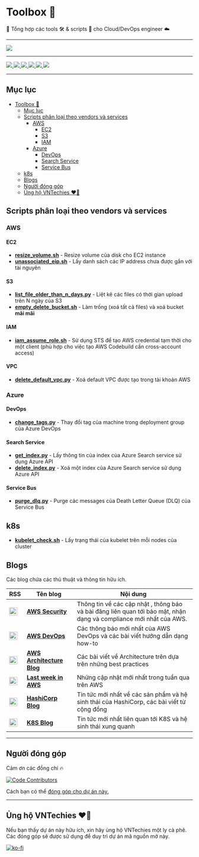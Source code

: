 # Toolbox 🧰

🧰 Tổng hợp các tools 🛠️ & scripts 📝 cho Cloud/DevOps engineer ☁️

---

<a href="https://webuild.community">
	<img src="https://raw.githubusercontent.com/webuild-community/badge/master/svg/made.svg" />
</a>

---

<p float="left">
	<a href="https://vntechies.dev">
		<img src="https://img.shields.io/badge/vntechies.dev-111827?style=for-the-badge&logo=About.me&logoColor=ea580c" />
	</a>
	<a href="https://discord.gg/YecagKUqpS">
		<img src="https://dcbadge.vercel.app/api/server/YecagKUqpS" />
	</a>
	<a href="https://fb.me/vntechies">
		<img src="https://img.shields.io/badge/Facebook-1877F2?style=for-the-badge&logo=facebook&logoColor=white" />
	</a>
	<a href="https://github.com/vntechies">
		<img src="https://img.shields.io/badge/GitHub-100000?style=for-the-badge&logo=github&logoColor=white" />
	</a>
	<a href="https://twitter.com/vn_techies">
		<img src="https://img.shields.io/badge/Twitter-1DA1F2?style=for-the-badge&logo=twitter&logoColor=white" />
	</a>
	<a href="https://www.youtube.com/channel/UCl_qarJJ3dES5X_CRGQjNLw">
		<img src="https://img.shields.io/badge/YouTube-FF0000?style=for-the-badge&logo=youtube&logoColor=white" />
	</a>
</p>

---

## Mục lục

- [Toolbox 🧰](#toolbox-)
	- [Mục lục](#mục-lục)
	- [Scripts phân loại theo vendors và services](#scripts-phân-loại-theo-vendors-và-services)
		- [AWS](#aws)
			- [EC2](#ec2)
			- [S3](#s3)
			- [IAM](#iam)
		- [Azure](#azure)
			- [DevOps](#devops)
			- [Search Service](#search-service)
			- [Service Bus](#service-bus)
	- [k8s](#k8s)
	- [Blogs](#blogs)
	- [Người đóng góp](#người-đóng-góp)
	- [Ủng hộ VNTechies ❤️‍🔥](#ủng-hộ-vntechies-️)

## Scripts phân loại theo vendors và services

### AWS

#### EC2

- **[resize_volume.sh](aws/ec2/resize_volume.sh)** - Resize volume của disk cho EC2 instance
- **[unassociated_eip.sh](aws/ec2/unassociated_eip.sh)** - Lấy danh sách các IP address chưa được gắn với tài nguyên

#### S3

- **[list_file_older_than_n_days.py](aws/s3/list_file_older_than_n_days.py)** - Liệt kê các files có thời gian upload trên N ngày của S3
- **[empty_delete_bucket.sh](aws/s3/empty_delete_bucket.sh)** - Làm trống (xoá tất cả files) và xoá bucket **mãi mãi**

#### IAM

- **[iam_assume_role.sh](aws/iam/iam_assume_role.sh)** - Sử dụng STS để tạo AWS credential tạm thời cho một client (phù hợp cho việc tạo AWS Codebuild cần cross-account access)

#### VPC 

- **[delete_default_vpc.py](aws/vpc/delete_default_vpc.py)** - Xoá default VPC được tạo trong tài khoản AWS

### Azure

#### DevOps

- **[change_tags.py](azure/devops/change_tags.py)** - Thay đổi tag của machine trong deployment group của Azure DevOps

#### Search Service

- **[get_index.py](azure/search_service/get_index.py)** - Lấy thông tin của index của Azure Search service sử dụng Azure API
- **[delete_index.py](azure/search_service/delete_index.py)** - Xoá một index của Azure Search service sử dụng Azure API

#### Service Bus

- **[purge_dlq.py](azure/service_bus/purge_dlq.py)** - Purge các messages của Death Letter Queue (DLQ) của Service Bus

## k8s

- **[kubelet_check.sh](k8s/kubelet_check.sh)** - Lấy trạng thái của kubelet trên mỗi nodes của cluster

## Blogs

Các blog chứa các thủ thuật và thông tin hữu ích.

| RSS                                                                                                                       | Tên blog                                                                | Nội dung                                                                                                           |
| ------------------------------------------------------------------------------------------------------------------------- | ----------------------------------------------------------------------- | ------------------------------------------------------------------------------------------------------------------ |
| <a href="http://blogs.aws.amazon.com/security/blog/feed/"> <img src="rss.png" width="22" height="22" > </a>               | **[AWS Security](https://aws.amazon.com/blogs/security)**               | Thông tin về các cập nhật , thông báo và bài đăng liên quan tới bảo mật, nhận dạng và compliance mới nhất của AWS. |
| <a href="http://blogs.aws.amazon.com/application-management/blog/feed/"> <img src="rss.png" width="22" height="22" > </a> | **[AWS DevOps](https://aws.amazon.com/blogs/devops)**                   | Các thông báo mới nhất của AWS DevOps và các bài viết hướng dẫn dạng how-to                                        |
| <a href="https://aws.amazon.com/blogs/architecture/feed/"> <img src="rss.png" width="22" height="22" > </a>               | **[AWS Architecture Blog](https://aws.amazon.com/blogs/architecture/)** | Các bài viết về Architecture trên dựa trên những best practices                                                    |
| <a href="https://www.lastweekinaws.com/feed/"> <img src="rss.png" width="22" height="22" > </a>                           | **[Last week in AWS](https://www.lastweekinaws.com)**                   | Những cập nhật mới nhất trong tuần qua trên AWS                                                                    |
| <a href="https://www.hashicorp.com/blog/feed.xml"> <img src="rss.png" width="22" height="22" > </a>                       | **[HashiCorp Blog](https://www.hashicorp.com/blog)**                    | Tin tức mới nhất về các sản phẩm và hệ sinh thái của HashiCorp, các bài viết từ cộng đồng                          |
| <a href="https://kubernetes.io/feed.xml"> <img src="rss.png" width="22" height="22" > </a>                                | **[K8S Blog](https://kubernetes.io/blog/)**                             | Tin tức mới nhất liên quan tới K8S và hệ sinh thái xung quanh                                                      |

---

## Người đóng góp

Cảm ơn các đồng chí 🔥

[![Code Contributors](https://contrib.rocks/image?repo=vntechies/toolbox)](https://github.com/vntechies/toolbox/graphs/contributors)

Cách bạn có thể [đóng góp cho dự án này.](https://github.com/vntechies/toolbox/blob/main/.github/CONTRIBUTING.md)

---

## Ủng hộ VNTechies ❤️‍🔥

Nếu bạn thấy dự án này hữu ích, xin hãy ủng hộ VNTechies một ly cà phê. Các đóng góp sẽ được sử dụng để duy trì dự án mã nguồn mở này.

[![ko-fi](https://ko-fi.com/img/githubbutton_sm.svg)](https://ko-fi.com/vntechies)
